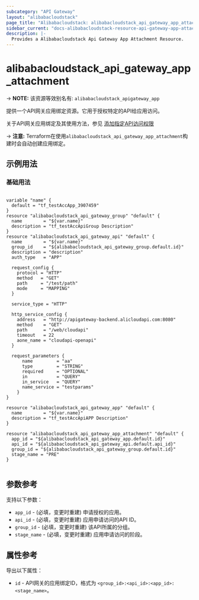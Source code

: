 ```yaml
---
subcategory: "API Gateway"
layout: "alibabacloudstack"
page_title: "Alibabacloudstack: alibabacloudstack_api_gateway_app_attachment"
sidebar_current: "docs-alibabacloudstack-resource-api-gateway-app-attachment"
description: |-
  Provides a Alibabacloudstack Api Gateway App Attachment Resource.
---
```


# alibabacloudstack_api_gateway_app_attachment
-> **NOTE:** 该资源等效别名有: `alibabacloudstack_apigateway_app`

提供一个API网关应用绑定资源。它用于授权特定的API给应用访问。

关于API网关应用绑定及其使用方法，参见 [添加指定API访问权限](https://help.aliyun.com/apsara/enterprise/v_3_14_0_20210519/apigateway/apsara-developer-guide/authorize-the-app-to-use-multiple-apis-1.html?spm=a2c4g.14484438.10001.187)

-> **注意:** Terraform在使用`alibabacloudstack_api_gateway_app_attachment`构建时会自动创建应用绑定。

## 示例用法

### 基础用法

```

variable "name" {
  default = "tf_testAccApp_3907459"
}
resource "alibabacloudstack_api_gateway_group" "default" {
  name        = "${var.name}"
  description = "tf_testAccApiGroup Description"
}
resource "alibabacloudstack_api_gateway_api" "default" {
  name        = "${var.name}"
  group_id    = "${alibabacloudstack_api_gateway_group.default.id}"
  description = "description"
  auth_type   = "APP"

  request_config {
    protocol = "HTTP"
    method   = "GET"
    path     = "/test/path"
    mode     = "MAPPING"
  }

  service_type = "HTTP"

  http_service_config {
    address   = "http://apigateway-backend.alicloudapi.com:8080"
    method    = "GET"
    path      = "/web/cloudapi"
    timeout   = 22
    aone_name = "cloudapi-openapi"
  }

  request_parameters {
      name         = "aa"
      type         = "STRING"
      required     = "OPTIONAL"
      in           = "QUERY"
      in_service   = "QUERY"
      name_service = "testparams"
    }
}

resource "alibabacloudstack_api_gateway_app" "default" {
  name        = "${var.name}"
  description = "tf_testAccApiAPP Description"
}

resource "alibabacloudstack_api_gateway_app_attachment" "default" {
  app_id = "${alibabacloudstack_api_gateway_app.default.id}"
  api_id = "${alibabacloudstack_api_gateway_api.default.api_id}"
  group_id = "${alibabacloudstack_api_gateway_group.default.id}"
  stage_name = "PRE"
}


```

## 参数参考

支持以下参数：

* `app_id` - (必填，变更时重建) 申请授权的应用。
* `api_id` - (必填，变更时重建) 应用申请访问的API ID。
* `group_id` - (必填，变更时重建) 该API所属的分组。
* `stage_name` - (必填，变更时重建) 应用申请访问的阶段。

## 属性参考

导出以下属性：

* `id` - API网关的应用绑定ID，格式为 `<group_id>:<api_id>:<app_id>:<stage_name>`。